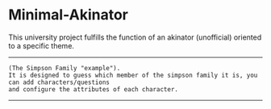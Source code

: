 # Minimal-Akinator
This university project fulfills the function of an akinator (unofficial) oriented to a specific theme.
_ _ _
```
(The Simpson Family "example").
It is designed to guess which member of the simpson family it is, you can add characters/questions 
and configure the attributes of each character.
```
_ _ _
